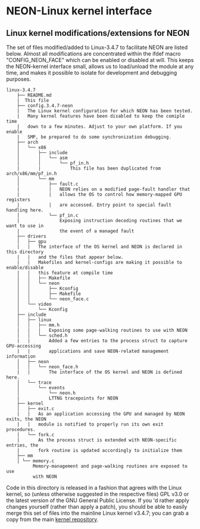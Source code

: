 NEON-Linux kernel interface
==============
Linux kernel modifications/extensions for NEON
--------------

The set of files modified/added to Linux-3.4.7 to facilitate NEON
are listed below. Almost all modifications are concentrated within
the ifdef macro "CONFIG_NEON_FACE" which can be enabled or disabled
at will. This keeps the NEON-kernel interface small, allows us to
load/unload the module at any time, and makes it possible to isolate
for development and debugging purposes.

```
linux-3.4.7
    ├── README.md
    |  This file
    ├── config.3.4.7-neon
    |   The Linux kernel configuration for which NEON has been tested.
    |   Many kernel features have been disabled to keep the comiple time
    |   down to a few minutes. Adjust to your own platform. If you enable
    |   SMP, be prepared to do some synchronization debugging.
    ├── arch
    │   └── x86
    │       ├── include
    │       │   └── asm
    │       │       └── pf_in.h
    |       |           This file has been duplicated from arch/x86/mm/pf_in.h
    │       └── mm
    │           ├── fault.c
    |           |   NEON relies on a modified page-fault handler that
    |           |   allows the OS to control how memory-mapped GPU registers
    |           |   are accessed. Entry point to special fault handling here.
    │           └── pf_in.c
    |               Exposing instruction decoding routines that we want to use in
    |               the event of a managed fault
    ├── drivers
    │   ├── gpu
    |   |   The interface of the OS kernel and NEON is declared in this directory
    |   |   and the files that appear below.
    |   |   Makefiles and kernel-configs are making it possible to enable/disable
    |   |   this feature at compile time
    │   │   ├── Makefile
    │   │   └── neon
    │   │       ├── Kconfig
    │   │       ├── Makefile
    │   │       └── neon_face.c
    │   └── video
    │       └── Kconfig
    ├── include
    │   ├── linux
    │   │   ├── mm.h
    |   |   |   Exposing some page-walking routines to use with NEON
    │   │   └── sched.h
    |   |       Added a few entries to the process struct to capture GPU-accessing
    |   |       applications and save NEON-related management information
    │   ├── neon
    │   │   └── neon_face.h
    |   |       The interface of the OS kernel and NEON is defined here.
    │   └── trace
    │       └── events
    │           └── neon.h
    |           LTTNG tracepoints for NEON
    ├── kernel
    │   ├── exit.c
    |   |   As an application accessing the GPU and managed by NEON exits, the NEON
    |   |   module is notified to properly run its own exit procedures.
    │   └── fork.c
    |       As the process struct is extended with NEON-specific entries, the
    |       fork routine is updated accordingly to initialize them
    ├── mm
    │ └── memory.c
          Memory-management and page-walking routines are exposed to use
          with NEON
```

Code in this directory is released in a fashion that agrees with the
Linux kernel, so (unless otherwise suggested in the respective files)
GPL v3.0 or the latest version of the GNU General Public License.
If you 'd rather apply changes yourself (rather than apply a patch),
you should be able to easily merge this set of files into the
mainline Linux kernel v3.4.7; you can grab a copy from the main
[kernel repository](http://ftp.kernel.org/pub/linux/kernel/v3.x/linux-3.4.7.tar.xz).
